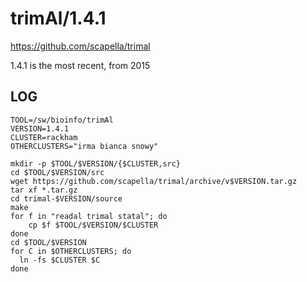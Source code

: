 trimAl/1.4.1
============

<https://github.com/scapella/trimal>


1.4.1 is the most recent, from 2015

LOG
---

    TOOL=/sw/bioinfo/trimAl
    VERSION=1.4.1
    CLUSTER=rackham
    OTHERCLUSTERS="irma bianca snowy"

    mkdir -p $TOOL/$VERSION/{$CLUSTER,src}
    cd $TOOL/$VERSION/src
    wget https://github.com/scapella/trimal/archive/v$VERSION.tar.gz
    tar xf *.tar.gz
    cd trimal-$VERSION/source
    make
    for f in "readal trimal statal"; do
        cp $f $TOOL/$VERSION/$CLUSTER
    done
    cd $TOOL/$VERSION
    for C in $OTHERCLUSTERS; do
      ln -fs $CLUSTER $C
    done
